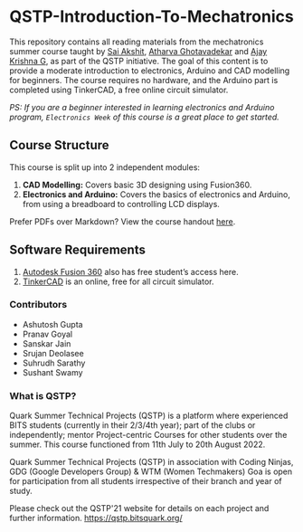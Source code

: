 # QSTP-Introduction-To-Mechatronics
This repository contains all reading materials from the mechatronics summer course taught by [Sai Akshit](https://github.com/KSaiAkshit), [Atharva Ghotavadekar](https://github.com/Atharva-05) and [Ajay Krishna G](https://github.com/ajaykrishna1878), as part of the QSTP initiative. The goal of this content is to provide a moderate introduction to electronics, Arduino and CAD modelling for beginners. The course requires no hardware, and the Arduino part is completed using TinkerCAD, a free online circuit simulator.

*PS: If you are a beginner interested in learning electronics and Arduino program, `Electronics Week` of this course is a great place to get started.*

## Course Structure

This course is split up into 2 independent modules:

1. **CAD Modelling:** Covers basic 3D designing using Fusion360.
2. **Electronics and Arduino:** Covers the basics of electronics and Arduino, from using a breadboard to controlling LCD displays.

Prefer PDFs over Markdown? View the course handout [here](QSTP-Introduction-to-Mechatronics-Handout.pdf).

## Software Requirements

1. [Autodesk Fusion 360](https://www.autodesk.com/products/fusion-360/students-teachers-educators)​ also has free student’s access here.
2. [TinkerCAD](https://www.tinkercad.com/)​ is an online, free for all circuit simulator.

### Contributors

* Ashutosh Gupta
* Pranav Goyal
* Sanskar Jain
* Srujan Deolasee
* Suhrudh Sarathy
* Sushant Swamy

### What is QSTP?

Quark Summer Technical Projects (QSTP) is a platform where experienced BITS students (currently in their 2/3/4th year); part of the clubs or independently; mentor Project-centric Courses for other students over the summer. This course functioned from 11th July to 20th August 2022.

Quark Summer Technical Projects (QSTP) in association with Coding Ninjas, GDG (Google Developers Group) & WTM (Women Techmakers) Goa is open for participation from all students irrespective of their branch and year of study.

Please check out the QSTP'21 website for details on each project and further information. https://qstp.bitsquark.org/

